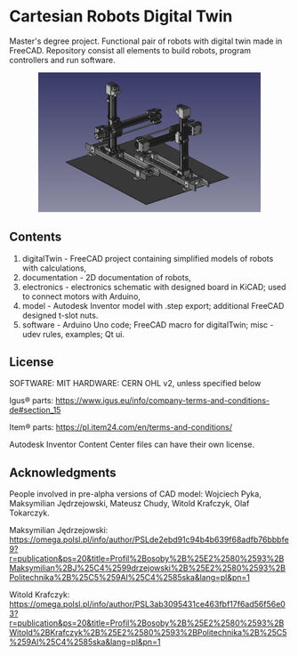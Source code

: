 # Cartesian Robots Digital Twin

Master's degree project. Functional pair of robots with digital twin made in FreeCAD. Repository consist all elements to build robots, program controllers and run software.

<p align="center">
    <img src="img.png" width="400"/>
</p>

## Contents

1. digitalTwin - FreeCAD project containing simplified models of robots with calculations,
2. documentation - 2D documentation of robots,
3. electronics - electronics schematic with designed board in KiCAD; used to connect motors with Arduino,
4. model - Autodesk Inventor model with .step export; additional FreeCAD designed t-slot nuts.
5. software - Arduino Uno code; FreeCAD macro for digitalTwin; misc - udev rules, examples; Qt ui.

## License

SOFTWARE: MIT
HARDWARE: CERN OHL v2, unless specified below

Igus® parts:
https://www.igus.eu/info/company-terms-and-conditions-de#section_15

Item® parts:
https://pl.item24.com/en/terms-and-conditions/

Autodesk Inventor Content Center files can have their own license.

## Acknowledgments

People involved in pre-alpha versions of CAD model: Wojciech Pyka, Maksymilian Jędrzejowski, Mateusz Chudy, Witold Krafczyk, Olaf Tokarczyk.

Maksymilian Jędrzejowski:
https://omega.polsl.pl/info/author/PSLde2ebd91c94b4b639f68adfb76bbbfe9?r=publication&ps=20&title=Profil%2Bosoby%2B%25E2%2580%2593%2BMaksymilian%2BJ%25C4%2599drzejowski%2B%25E2%2580%2593%2BPolitechnika%2B%25C5%259Al%25C4%2585ska&lang=pl&pn=1

Witold Krafczyk:
https://omega.polsl.pl/info/author/PSL3ab3095431ce463fbf17f6ad56f56e03?r=publication&ps=20&title=Profil%2Bosoby%2B%25E2%2580%2593%2BWitold%2BKrafczyk%2B%25E2%2580%2593%2BPolitechnika%2B%25C5%259Al%25C4%2585ska&lang=pl&pn=1
